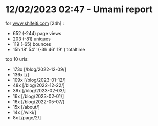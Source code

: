 # 12/02/2023 02:47 - Umami report
for www.shifeiti.com [24h] :

 - 652 (-244) page views
 - 203 (-81) uniques
 - 119 (-65) bounces
 - 15h 18' 54'' (-3h 46' 19'') totaltime


top 10 urls:
 - 173x [/blog/2022-12-09/]
 - 136x [/]
 - 109x [/blog/2023-01-12/]
 - 48x [/blog/2022-12-22/]
 - 39x [/blog/2023-02-03/]
 - 16x [/blog/2023-02-01/]
 - 16x [/blog/2022-05-07/]
 - 15x [/about/]
 - 14x [/wiki/]
 - 8x [/page/2/]


